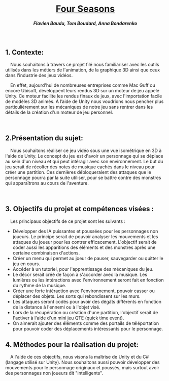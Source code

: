 # <div align="center"><ins>**Four Seasons**</ins>  
  
##### <div align="center">Flavien Baudu, Tom Boudard, Anna Bondarenko 
<br />  

## **1. Contexte:** 

&nbsp; &nbsp; Nous souhaitons à travers ce projet filé nous familiariser avec les outils utilisés dans les métiers de l'animation, de la graphique 3D ainsi que ceux dans l'industrie des jeux vidéos.  

&nbsp; &nbsp; En effet, aujourd'hui de nombreuses entreprises comme Mac Guff ou encore Ubisoft, développent leurs rendus 3D sur un moteur de jeu appelé Unity. Ce moteur facilite les rendus finaux de jeux, avec l'importation facile de modèles 3D animés. À l’aide de Unity nous voudrions nous pencher plus particulièrement sur les mécaniques de notre jeu sans rentrer dans les détails de la création d'un moteur de jeu personnel.

<br />

## **2.Présentation du sujet:**

&nbsp; &nbsp; Nous souhaitons réaliser ce jeu vidéo sous une vue isométrique en 3D à l'aide de Unity. Le concept du jeu est d'avoir un personnage qui se déplace au sein d'un niveau et qui peut intéragir avec son environnement. Le but du jeu serait de récolter des notes de musique cachés dans le niveau pour créer une partition. Ces dernières débloqueraient des attaques que le personnage pourra par la suite utiliser, pour se battre contre des monstres qui apparaîtrons au cours de l'aventure. 

<br />

## **3. Objectifs du projet et compétences visées :**

&nbsp; &nbsp; Les principaux objectifs de ce projet sont les suivants :

* Développer des IA puissantes et poussées pour les personnages non joueurs. Le principe serait de pouvoir analyser les mouvements et les attaques du joueur pour les contrer efficacement. L'objectif serait de coder aussi les apparitions des éléments et des monstres après une certaine combinaison d'actions.
* Créer un menu qui permet au joeur de pauser, sauvegarder ou quitter le jeu en cours. 
* Accéder à un tutoriel, pour l'apprentissage des mécaniques du jeu.
* Le décor serait créé de façon à s'accorder avec la musique. Les lumières ou les intéractions avec l'environnement seront fait en fonction du rythme de la musique.
* Créer une forte intéraction avec l'environnement, pouvoir casser ou déplacer des objets. Les sorts qui rebondissent sur les murs.
* Les attaques seront codés pour avoir des dégâts différents en fonction de la distance à l'ennemi ou à l'objet visé.
* Lors de la récupération ou création d'une partition, l'objectif serait de l'activer à l'aide d'un mini jeu QTE (quick time event).
* On aimerait ajouter des éléments comme des portails de téléportation pour pouvoir coder des déplacements intéressants pour le personnage.

## **4. Méthodes pour la réalisation du projet:**

&nbsp; &nbsp; A l'aide de ces objectifs, nous visons la maîtrise de Unity et du C# (langage utilisé sur Unity). Nous souhaitons aussi pouvoir développer des mouvements pour le personnage originaux et poussés, mais surtout avoir des personnages non joueurs dit "intelligents".
<br />

